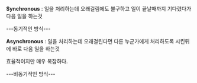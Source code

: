 **Synchronous** : 일을 처리하는데 오래걸림에도 불구하고 일이 끝날때까지 기다렸다가 다음 일을 하는것 

---동기적인 방식---

**Asynchronous** : 일을 처리하는데 오래걸린다면 다른 누군가에게 처리하도록 시킨뒤에 바로 다음 일을 하는것

효율적이지만 매우 복잡하다.

---비동기적인 방식---